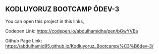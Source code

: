 ## KODLUYORUZ BOOTCAMP ÖDEV-3

You can open this project in this links,

Codepen Link: https://codepen.io/abdulhamidha/pen/bGwYVEa

Github Page Link: https://abdulhamid95.github.io/Kodluyoruz_Bootcamp/%C3%B6dev-3/
